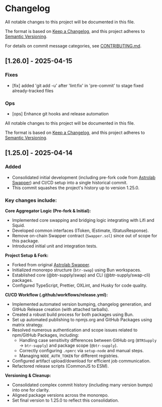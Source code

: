 # Changelog

All notable changes to this project will be documented in this file.

The format is based on [Keep a Changelog](https://keepachangelog.com/en/1.0.0/),
and this project adheres to [Semantic Versioning](https://semver.org/spec/v2.0.0.html).

For details on commit message categories, see [CONTRIBUTING.md](./CONTRIBUTING.md).

## [1.26.0] - 2025-04-15

### Fixes

- [fix] added 'git add -u' after 'lint:fix' in 'pre-commit' to stage fixed already-tracked files

### Ops

- [ops] Enhance git hooks and release automation

All notable changes to this project will be documented in this file.

The format is based on [Keep a Changelog](https://keepachangelog.com/en/1.0.0/),
and this project adheres to [Semantic Versioning](https://semver.org/spec/v2.0.0.html).

## [1.25.0] - 2025-04-14

### Added

- Consolidated initial development (including pre-fork code from [Astrolab Swapper](https://github.com/AstrolabDAO/swapper)) and CI/CD setup into a single historical commit.
- This commit squashes the project's history up to version 1.25.0.

### Key changes include:

**Core Aggregator Logic (Pre-fork & Initial):**

- Implemented core swapping and bridging logic integrating with Lifi and Squid.
- Developed common interfaces (IToken, IEstimate, IStatusResponse).
- Remove on-chain Swapper contract (`Swapper.sol`) since out of scope for this package.
- Introduced initial unit and integration tests.

**Project Setup & Fork:**

- Forked from original [Astrolab Swapper](https://github.com/AstrolabDAO/swapper).
- Initialized monorepo structure (`btr-swap`) using Bun workspaces.
- Established core (@btr-supply/swap) and CLI (@btr-supply/swap-cli) packages.
- Configured TypeScript, Prettier, OXLint, and Husky for code quality.

**CI/CD Workflow (.github/workflows/release.yml):**

- Implemented automated version bumping, changelog generation, and GitHub Release creation (with attached tarballs).
- Created a robust build process for both packages using Bun.
- Set up automated publishing to npmjs.org and GitHub Packages using matrix strategy.
- Resolved numerous authentication and scope issues related to npm/GitHub Packages, including:
  - Handling case sensitivity differences between GitHub org (`BTRSupply` -> `btr-supply`) and package scope (`@btr-supply`).
  - Correctly configuring `.npmrc` via `setup-node` and manual steps.
  - Managing `NODE_AUTH_TOKEN` for different registries.
- Configured artifact upload/download for efficient job communication.
- Refactored release scripts (CommonJS to ESM).

**Versioning & Cleanup:**

- Consolidated complex commit history (including many version bumps) into one for clarity.
- Aligned package versions across the monorepo.
- Set final version to 1.25.0 to reflect this consolidation.
